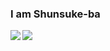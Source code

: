 ### I am Shunsuke-ba
<img align="left" src="https://github-readme-stats.vercel.app/api?username=Shunsuke-ba&show_icons=true">
<img align="center" src="https://github-readme-stats.anuraghazra1.vercel.app/api/top-langs/?username=Shunsuke-ba&amp;theme=radical">
